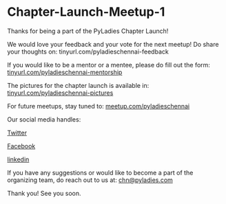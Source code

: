 # Chapter-Launch-Meetup-1

Thanks for being a part of the PyLadies Chapter Launch!

We would love your feedback and your vote for the next meetup! Do share your thoughts on:
tinyurl.com/pyladieschennai-feedback

If you would like to be a mentor or a mentee, please do fill out the form: 
[tinyurl.com/pyladieschennai-mentorship](tinyurl.com/pyladieschennai-mentorship)

The pictures for the chapter launch is available in: 
[tinyurl.com/pyladieschennai-pictures](tinyurl.com/pyladieschennai-pictures)

For future meetups, stay tuned to: 
[meetup.com/pyladieschennai](meetup.com/pyladieschennai)

Our social media handles:

[Twitter](twitter.com/pyladieschennai)

[Facebook](facebook.com/pyladiesofchennai)

[linkedin](linkedin.com/company/pyladieschennai)

If you have any suggestions or would like to become a part of the organizing team, do reach out to us at:
chn@pyladies.com

Thank you! See you soon.
